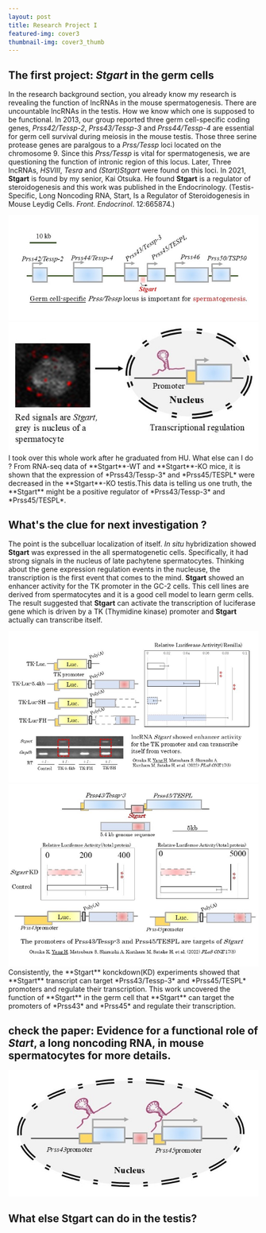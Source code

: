 ```yaml
---
layout: post
title: Research Project I
featured-img: cover3
thumbnail-img: cover3_thumb
---
```

## The first project: *Stgart* in the germ cells
In the research background section, you already know my research is revealing the function of lncRNAs in the mouse spermatogenesis. 
There are uncountable lncRNAs in the testis. How we know which one is supposed to be functional. In 2013, our group reported three germ cell-specific coding genes, *Prss42/Tessp-2*, *Prss43/Tessp-3* and *Prss44/Tessp-4* are essential for germ cell survival during meiosis in the mouse testis. Those three serine protease genes are paralgous to a *Prss/Tessp* loci located on the chromosome 9. Since this *Prss/Tessp* is vital for spermatogenesis, we are questioning the function of intronic region of this locus. Later, Three lncRNAs, *HSVIII*, *Tesra* and *(Start)*Stgart** were found on this loci. In 2021, **Stgart** is found by my senior, Kai Otsuka. He found **Stgart** is a regulator of steroidogenesis and this work was published in the Endocrinology. (Testis-Specific, Long Noncoding RNA, Start, Is a Regulator of Steroidogenesis in Mouse Leydig Cells. *Front. Endocrinol*. 12:665874.)
<!-- Only include these images for this blog -->
<div class="side-by-side-images">
  <img src="https://raw.githubusercontent.com/CleanYANG/HONG-s-page/main/assets/img/locus.jpg" alt="Picture 1">
  <img src="https://raw.githubusercontent.com/CleanYANG/HONG-s-page/main/assets/img/H1.jpg" alt="Picture 2">
</div>
I took over this whole work after he graduated from HU. What else can I do ? 
From RNA-seq data of **Stgart**-WT and **Stgart**-KO mice, it is shown that the expression of *Prss43/Tessp-3* and *Prss45/TESPL* were decreased in the **Stgart**-KO testis.This data is telling us one truth, the **Stgart** might be a positive regulator of *Prss43/Tessp-3* and *Prss45/TESPL*.

## What's the clue for next investigation ?
The point is the subcelluar localization of itself. *In situ* hybridization showed **Stgart** was expressed in the all spermatogenetic cells. Specifically, it had strong signals in the nucleus of late pachytene spermatocytes. Thinking about the gene expression regulation events in the nucleuse, the transcription is the first event that comes to the mind. **Stgart** showed an enhancer activity for the TK promoter in the GC-2 cells. This cell lines are derived from spermatocytes and it is a good cell model to learn germ cells. The result suggested that **Stgart** can activate the transcription of luciferase gene which is driven by a TK (Thymidine kinase) promoter and **Stgart** actually can transcribe itself. 
<!-- Only include these images for this blog -->
<div class="side-by-side-images">
  <img src="https://raw.githubusercontent.com/CleanYANG/HONG-s-page/main/assets/img/TK.jpg" alt="Picture 1">
  <img src="https://raw.githubusercontent.com/CleanYANG/HONG-s-page/main/assets/img/prss.jpg" alt="Picture 2">
</div>
Consistently, the **Stgart** konckdown(KD) experiments showed that **Stgart** transcript can target *Prss43/Tessp-3* and *Prss45/TESPL* promoters and regulate their transcription. This work uncovered the function of **Stgart** in the germ cell that **Stgart** can target the promoters of *Prss43* and *Prss45*  and regulate their transcription.

## check the paper: Evidence for a functional role of *Start*, a long noncoding RNA, in mouse spermatocytes for more details.
![Conclusion](https://raw.githubusercontent.com/CleanYANG/HONG-s-page/main/assets/img/con1.jpg)

## What else **Stgart** can do in the testis? 